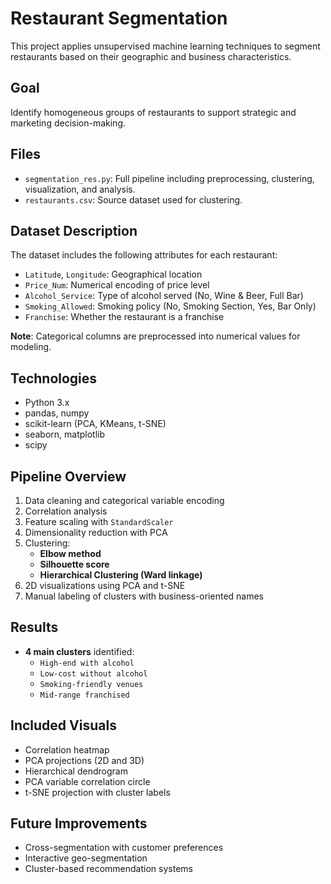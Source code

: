 #  Restaurant Segmentation

This project applies unsupervised machine learning techniques to segment restaurants based on their geographic and business characteristics.

##  Goal

Identify homogeneous groups of restaurants to support strategic and marketing decision-making.

##  Files

- `segmentation_res.py`: Full pipeline including preprocessing, clustering, visualization, and analysis.
- `restaurants.csv`: Source dataset used for clustering.

##  Dataset Description

The dataset includes the following attributes for each restaurant:

- `Latitude`, `Longitude`: Geographical location
- `Price_Num`: Numerical encoding of price level
- `Alcohol_Service`: Type of alcohol served (No, Wine & Beer, Full Bar)
- `Smoking_Allowed`: Smoking policy (No, Smoking Section, Yes, Bar Only)
- `Franchise`: Whether the restaurant is a franchise

**Note**: Categorical columns are preprocessed into numerical values for modeling.

##  Technologies

- Python 3.x
- pandas, numpy
- scikit-learn (PCA, KMeans, t-SNE)
- seaborn, matplotlib
- scipy

##  Pipeline Overview

1. Data cleaning and categorical variable encoding
2. Correlation analysis
3. Feature scaling with `StandardScaler`
4. Dimensionality reduction with PCA
5. Clustering:
   - **Elbow method**
   - **Silhouette score**
   - **Hierarchical Clustering (Ward linkage)**
6. 2D visualizations using PCA and t-SNE
7. Manual labeling of clusters with business-oriented names

##  Results

- **4 main clusters** identified:
  - `High-end with alcohol`
  - `Low-cost without alcohol`
  - `Smoking-friendly venues`
  - `Mid-range franchised`

##  Included Visuals

- Correlation heatmap
- PCA projections (2D and 3D)
- Hierarchical dendrogram
- PCA variable correlation circle
- t-SNE projection with cluster labels

##  Future Improvements

- Cross-segmentation with customer preferences
- Interactive geo-segmentation
- Cluster-based recommendation systems
